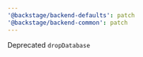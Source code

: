 ```yaml
---
'@backstage/backend-defaults': patch
'@backstage/backend-common': patch
---
```


Deprecated `dropDatabase`
